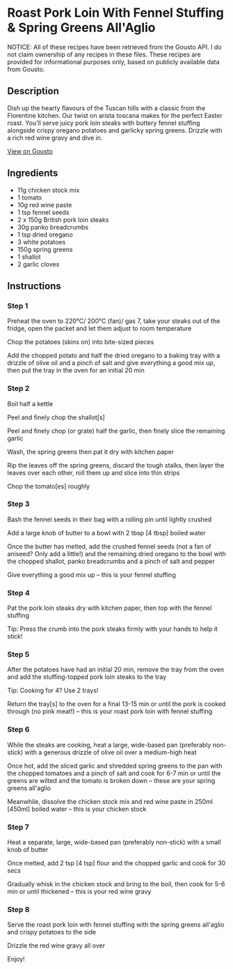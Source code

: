# Roast Pork Loin With Fennel Stuffing & Spring Greens All'Aglio

NOTICE: All of these recipes have been retrieved from the Gousto API. I do not claim ownership of any recipes in these files. These recipes are provided for informational purposes only, based on publicly available data from Gousto.

## Description

Dish up the hearty flavours of the Tuscan hills with a classic from the Florentine kitchen. Our twist on arista toscana makes for the perfect Easter roast. You’ll serve juicy pork loin steaks with buttery fennel stuffing alongside crispy oregano potatoes and garlicky spring greens. Drizzle with a rich red wine gravy and dive in.

[View on Gousto](https://www.gousto.co.uk/recipes/cookbook/roast-pork-loin-with-fennel-stuffing-spring-greens-allaglio)

## Ingredients

- 11g chicken stock mix
- 1 tomato
- 10g red wine paste
- 1 tsp fennel seeds
- 2 x 150g British pork loin steaks
- 30g panko breadcrumbs
- 1 tsp dried oregano
- 3 white potatoes
- 150g spring greens
- 1 shallot
- 2 garlic cloves

## Instructions


### Step 1

Preheat the oven to 220°C/ 200°C (fan)/ gas 7, take your steaks out of the fridge, open the packet and let them adjust to room temperature

Chop the potatoes (skins on) into bite-sized pieces

Add the chopped potato and half the dried oregano to a baking tray with a drizzle of olive oil and a pinch of salt and give everything a good mix up, then put the tray in the oven for an initial 20 min


### Step 2

Boil half a kettle

Peel and finely chop the shallot<span class="text-danger">[s]</span>

Peel and finely chop (or grate) half the garlic, then finely slice the remaining garlic

Wash, the spring greens then pat it dry with kitchen paper

Rip the leaves off the spring greens, discard the tough stalks, then layer the leaves over each other, roll them up and slice into thin strips

Chop the tomato<span class="text-danger">[es]</span> roughly


### Step 3

Bash the fennel seeds in their bag with a rolling pin until lightly crushed

Add a large knob of butter to a bowl with 2 tbsp <span class="text-danger">[4 tbsp]</span> boiled water

Once the butter has melted, add the crushed fennel seeds (not a fan of aniseed? Only add a little!) and the remaining dried oregano to the bowl with the chopped shallot, panko breadcrumbs and a pinch of salt and pepper

Give everything a good mix up – this is your fennel stuffing


### Step 4

Pat the pork loin steaks dry with kitchen paper, then top with the fennel stuffing

Tip: Press the crumb into the pork steaks firmly with your hands to help it stick!


### Step 5

After the potatoes have had an initial 20 min, remove the tray from the oven and add the stuffing-topped pork loin steaks to the tray

Tip: Cooking for 4? Use 2 trays!

Return the tray<span class="text-danger">[s] </span>to the oven for a final 13-15 min or until the pork is cooked through (no pink meat!) – this is your roast pork loin with fennel stuffing


### Step 6

While the steaks are cooking, heat a large, wide-based pan (preferably non-stick) with a generous drizzle of olive oil over a medium-high heat

Once hot, add the sliced garlic and shredded spring greens to the pan with the chopped tomatoes and a pinch of salt and cook for 6-7 min or until the greens are wilted and the tomato is broken down – these are your spring greens all'aglio

Meanwhile, dissolve the chicken stock mix and red wine paste in 250ml <span class="text-danger">[450ml] </span>boiled water – this is your chicken stock


### Step 7

Heat a separate, large, wide-based pan (preferably non-stick) with a small knob of butter

Once melted, add 2 tsp <span class="text-danger">[4 tsp]</span> flour and the chopped garlic and cook for 30 secs

Gradually whisk in the chicken stock and bring to the boil, then cook for 5-6 min or until thickened – this is your red wine gravy

### Step 8

Serve the roast pork loin with fennel stuffing with the spring greens all'aglio and crispy potatoes to the side

Drizzle the red wine gravy all over

Enjoy!

